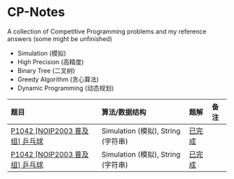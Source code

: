<meta charset="utf-8">

# CP-Notes

A collection of Competitive Programming problems and my reference answers (some might be unfinished)

* Simulation (模拟)
* High Precision (高精度)
* Binary Tree (二叉树)
* Greedy Algorithm (贪心算法)
* Dynamic Programming (动态规划)

| 题目 | 算法/数据结构 | 题解  | 备注 |
| :--- | :--- | :--- | :--- |
| [P1042 [NOIP2003 普及组] 乒乓球](https://www.luogu.com.cn/problem/P1042) | Simulation (模拟), String (字符串) | [已完成](Luogu\【算法1-1】模拟与高精度\P1042_[NOIP2003_普及组]_乒乓球.cpp) |  |
| [P1042 [NOIP2003 普及组] 乒乓球](https://www.luogu.com.cn/problem/P1042) | Simulation (模拟), String (字符串) | [已完成](Leetcode\3.无重复字符的最长子串.py) |  |